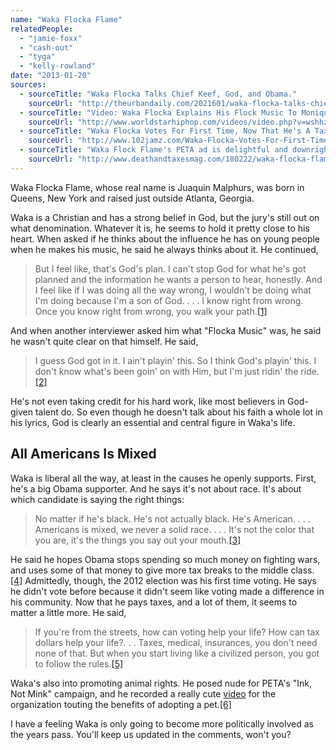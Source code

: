 ```yaml
---
name: "Waka Flocka Flame"
relatedPeople:
  - "jamie-foxx"
  - "cash-out"
  - "tyga"
  - "kelly-rowland"
date: "2013-01-20"
sources:
  - sourceTitle: "Waka Flocka Talks Chief Keef, God, and Obama."
    sourceUrl: "http://theurbandaily.com/2021601/waka-flocka-talks-chief-keef-god-and-obama/"
  - sourceTitle: "Video: Waka Flocka Explains His Flock Music To Monique! \"God Is Playing This.\""
    sourceUrl: "http://www.worldstarhiphop.com/videos/video.php?v=wshhz8VP47H4CN0T23Xz"
  - sourceTitle: "Waka Flocka Votes For First Time, Now That He's A Tax Paying Citizen."
    sourceUrl: "http://www.102jamz.com/Waka-Flocka-Votes-For-First-Time--Now-That-He--s-A/11277227?pid=270929"
  - sourceTitle: "Waka Flock Flame's PETA ad is delightful and downright endearing."
    sourceUrl: "http://www.deathandtaxesmag.com/180222/waka-flocka-flames-peta-ad-is-delightful-and-downright-endearing/"
---
```


Waka Flocka Flame, whose real name is Juaquin Malphurs, was born in Queens, New York and raised just outside Atlanta, Georgia.

Waka is a Christian and has a strong belief in God, but the jury's still out on what denomination. Whatever it is, he seems to hold it pretty close to his heart. When asked if he thinks about the influence he has on young people when he makes his music, he said he always thinks about it. He continued,

>But I feel like, that's God's plan. I can't stop God for what he's got planned and the information he wants a person to hear, honestly. And I feel like if I was doing all the way wrong, I wouldn't be doing what I'm doing because I'm a son of God. . . . I know right from wrong. Once you know right from wrong, you walk your path.<a class="source-citation" href="#http://theurbandaily.com/2021601/waka-flocka-talks-chief-keef-god-and-obama/" title="Waka Flocka Talks Chief Keef, God, and Obama.">[1]</a>

And when another interviewer asked him what "Flocka Music" was, he said he wasn't quite clear on that himself. He said,

>I guess God got in it. I ain't playin' this. So I think God's playin' this. I don't know what's been goin' on with Him, but I'm just ridin' the ride.<a class="source-citation" href="#http://www.worldstarhiphop.com/videos/video.php?v=wshhz8VP47H4CN0T23Xz" title="Video: Waka Flocka Explains His Flock Music To Monique! &quot;God Is Playing This.&quot;">[2]</a>

He's not even taking credit for his hard work, like most believers in God-given talent do. So even though he doesn't talk about his faith a whole lot in his lyrics, God is clearly an essential and central figure in Waka's life.


## All Americans Is Mixed

Waka is liberal all the way, at least in the causes he openly supports. First, he's a big Obama supporter. And he says it's not about race. It's about which candidate is saying the right things:

>No matter if he's black. He's not actually black. He's American. . . . Americans is mixed, we never a solid race. . . . It's not the color that you are, it's the things you say out your mouth.<a class="source-citation" href="#http://theurbandaily.com/2021601/waka-flocka-talks-chief-keef-god-and-obama/" title="Waka Flocka Talks Chief Keef, God, and Obama.">[3]</a>

He said he hopes Obama stops spending so much money on fighting wars, and uses some of that money to give more tax breaks to the middle class.<a class="source-citation" href="#http://theurbandaily.com/2021601/waka-flocka-talks-chief-keef-god-and-obama/" title="Waka Flocka Talks Chief Keef, God, and Obama.">[4]</a> Admittedly, though, the 2012 election was his first time voting. He says he didn't vote before because it didn't seem like voting made a difference in his community. Now that he pays taxes, and a lot of them, it seems to matter a little more. He said,

>If you're from the streets, how can voting help your life? How can tax dollars help your life?. . . Taxes, medical, insurances, you don't need none of that. But when you start living like a civilized person, you got to follow the rules.<a class="source-citation" href="#http://www.102jamz.com/Waka-Flocka-Votes-For-First-Time--Now-That-He--s-A/11277227?pid=270929" title="Waka Flocka Votes For First Time, Now That He&apos;s A Tax Paying Citizen.">[5]</a>

Waka's also into promoting animal rights. He posed nude for PETA's "Ink, Not Mink" campaign, and he recorded a really cute [video](http://www.deathandtaxesmag.com/180222/waka-flocka-flames-peta-ad-is-delightful-and-downright-endearing/) for the organization touting the benefits of adopting a pet.<a class="source-citation" href="#http://www.deathandtaxesmag.com/180222/waka-flocka-flames-peta-ad-is-delightful-and-downright-endearing/" title="Waka Flock Flame&apos;s PETA ad is delightful and downright endearing.">[6]</a>

I have a feeling Waka is only going to become more politically involved as the years pass. You'll keep us updated in the comments, won't you?